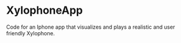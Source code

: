 # XylophoneApp

Code for an Iphone app that visualizes and plays a realistic and user friendly Xylophone.
